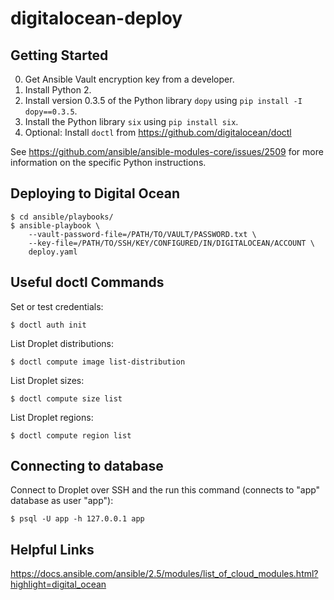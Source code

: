 # digitalocean-deploy

## Getting Started

0. Get Ansible Vault encryption key from a developer.
0. Install Python 2.
0. Install version 0.3.5 of the Python library `dopy` using `pip install -I dopy==0.3.5`.
0. Install the Python library `six` using `pip install six`.
0. Optional: Install `doctl` from https://github.com/digitalocean/doctl

See https://github.com/ansible/ansible-modules-core/issues/2509 for more information on the specific Python instructions.

## Deploying to Digital Ocean

    $ cd ansible/playbooks/
    $ ansible-playbook \
        --vault-password-file=/PATH/TO/VAULT/PASSWORD.txt \
        --key-file=/PATH/TO/SSH/KEY/CONFIGURED/IN/DIGITALOCEAN/ACCOUNT \
        deploy.yaml 

## Useful doctl Commands

Set or test credentials:

    $ doctl auth init
    
List Droplet distributions:

    $ doctl compute image list-distribution
    
List Droplet sizes:

    $ doctl compute size list
    
List Droplet regions:

    $ doctl compute region list

## Connecting to database

Connect to Droplet over SSH and the run this command (connects to "app" database as user "app"):

    $ psql -U app -h 127.0.0.1 app

## Helpful Links

https://docs.ansible.com/ansible/2.5/modules/list_of_cloud_modules.html?highlight=digital_ocean